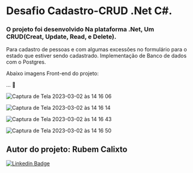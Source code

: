 # Desafio Cadastro-CRUD .Net C#.

### O projeto foi desenvolvido Na plataforma .Net, Um CRUD(Creat, Update, Read, e Delete). 
Para cadastro de pessoas e com algumas excessões no formulário para o estado que estiver sendo cadastrado. 
Implementação de Banco de dados com o Postgres.

Abaixo imagens Front-end do projeto:

...
🫠

![Captura de Tela 2023-03-02 às 14 16 06](https://user-images.githubusercontent.com/51278488/222743818-28748382-79d8-4b01-b3a3-5f36aafbce72.png)

![Captura de Tela 2023-03-02 às 14 16 14](https://user-images.githubusercontent.com/51278488/222743865-fd96be2c-1463-4d8f-a375-5522f7542356.png)

![Captura de Tela 2023-03-02 às 14 16 43](https://user-images.githubusercontent.com/51278488/222743908-153f521c-7c66-4113-bfd0-096f99913472.png)

![Captura de Tela 2023-03-02 às 14 16 50](https://user-images.githubusercontent.com/51278488/222743955-60211b28-beb7-48ba-abc6-6ff4be530a56.png)

## Autor do projeto: Rubem Calixto
[![Linkedin Badge](https://img.shields.io/badge/-LinkedIn-blue?style=flat-square&logo=Linkedin&logoColor=white&link=https://www.linkedin.com/in/rubemcalixto/)](https://www.linkedin.com/in/rubemcalixto/)







